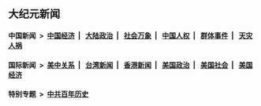 ## 大纪元新闻

#### 中国新闻 &nbsp;>&nbsp; [中国经济](indexes/ncid283/README.md?08222045) &nbsp;| &nbsp; [大陆政治](indexes/ncid277/README.md?08222045) &nbsp;| &nbsp; [社会万象](indexes/ncid282/README.md?08222045) &nbsp;| &nbsp; [中国人权](indexes/ncid278/README.md?08222045) &nbsp;| &nbsp; [群体事件](indexes/ncid279/README.md?08222045) &nbsp;| &nbsp; [天灾人祸](indexes/ncid280/README.md?08222045)

#### 国际新闻 &nbsp;>&nbsp; [美中关系](indexes/nf1412576/README.md?08222045) &nbsp;| &nbsp; [台湾新闻](indexes/ncid1349361/README.md?08222045) &nbsp;| &nbsp; [香港新闻](indexes/ncid1349362/README.md?08222045) &nbsp;| &nbsp; [美国政治](indexes/ncid1078159/README.md?08222045) &nbsp;| &nbsp; [美国社会](indexes/ncid1078160/README.md?08222045) &nbsp;| &nbsp; [美国经济](indexes/ncid1078158/README.md?08222045)

#### 特别专题 &nbsp;>&nbsp; [中共百年历史](https://github.com/easy2view/epoch-special/blob/master/README.md?08222045)  
